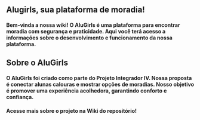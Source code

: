 ## Alugirls, sua plataforma de moradia!

#### Bem-vinda a nossa wiki! O AluGirls é uma plataforma para encontrar moradia com segurança e praticidade. Aqui você terá acesso a informações sobre o desenvolvimento e funcionamento da nossa plataforma.

## Sobre o AluGirls

#### O AluGirls foi criado como parte do Projeto Integrador IV. Nossa proposta é conectar alunas calouras e mostrar opções de moradias. Nosso objetivo é promover uma experiência acolhedora, garantindo conforto e confiança.

#### Acesse mais sobre o projeto na Wiki do repositório!
